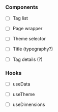 ### Components
 - [ ] Tag list
 - [ ] Page wrapper
 - [ ] Theme selector
 - [ ] Title (typography?)
 - [ ] Tag details (?)


### Hooks
 - [ ] useData
 - [ ] useTheme
 - [ ] useDimensions
 
